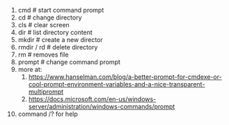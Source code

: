 1. cmd		# start command prompt
2. cd		# change directory
3. cls		# clear screen
4. dir		# list directory content
5. mkdir		# create a new director
6. rmdir / rd	# delete directory
7. rm		# removes file
8. prompt		# change command prompt
9. more at:
    1. https://www.hanselman.com/blog/a-better-prompt-for-cmdexe-or-cool-prompt-environment-variables-and-a-nice-transparent-multiprompt
    2. https://docs.microsoft.com/en-us/windows-server/administration/windows-commands/prompt
10. command /? for help
